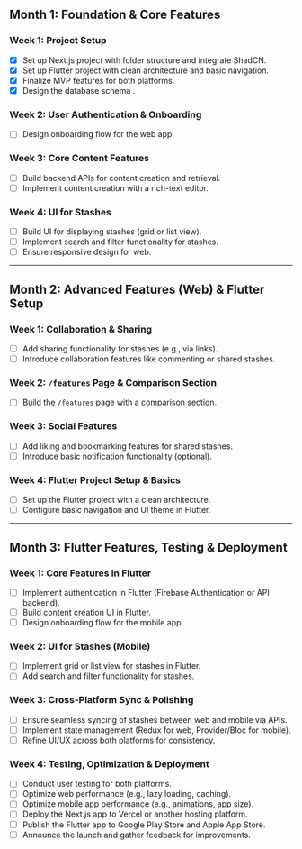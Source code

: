  

## Month 1: Foundation & Core Features  

### Week 1: Project Setup  
- [X] Set up Next.js project with folder structure and integrate ShadCN.  
- [X] Set up Flutter project with clean architecture and basic navigation.  
- [X] Finalize MVP features for both platforms.  
- [X] Design the database schema .  

### Week 2: User Authentication & Onboarding  
- [ ] Design onboarding flow for the web app.

### Week 3: Core Content Features
- [ ] Build backend APIs for content creation and retrieval.
- [ ] Implement content creation with a rich-text editor.

### Week 4: UI for Stashes
- [ ] Build UI for displaying stashes (grid or list view).
- [ ] Implement search and filter functionality for stashes.
- [ ] Ensure responsive design for web.

---

## Month 2: Advanced Features (Web) & Flutter Setup
### Week 1: Collaboration & Sharing
- [ ] Add sharing functionality for stashes (e.g., via links).
- [ ] Introduce collaboration features like commenting or shared stashes.

### Week 2: `/features` Page & Comparison Section
- [ ] Build the `/features` page with a comparison section.

### Week 3: Social Features
- [ ] Add liking and bookmarking features for shared stashes.
- [ ] Introduce basic notification functionality (optional).

### Week 4: Flutter Project Setup & Basics
- [ ] Set up the Flutter project with a clean architecture.
- [ ] Configure basic navigation and UI theme in Flutter.

---

## Month 3: Flutter Features, Testing & Deployment
### Week 1: Core Features in Flutter
- [ ] Implement authentication in Flutter (Firebase Authentication or API backend).
- [ ] Build content creation UI in Flutter.
- [ ] Design onboarding flow for the mobile app.

### Week 2: UI for Stashes (Mobile)
- [ ] Implement grid or list view for stashes in Flutter.
- [ ] Add search and filter functionality for stashes.

### Week 3: Cross-Platform Sync & Polishing
- [ ] Ensure seamless syncing of stashes between web and mobile via APIs.
- [ ] Implement state management (Redux for web, Provider/Bloc for mobile).
- [ ] Refine UI/UX across both platforms for consistency.

### Week 4: Testing, Optimization & Deployment
- [ ] Conduct user testing for both platforms.
- [ ] Optimize web performance (e.g., lazy loading, caching).
- [ ] Optimize mobile app performance (e.g., animations, app size).
- [ ] Deploy the Next.js app to Vercel or another hosting platform.
- [ ] Publish the Flutter app to Google Play Store and Apple App Store.
- [ ] Announce the launch and gather feedback for improvements.